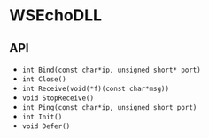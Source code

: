 # WSEchoDLL

## API

- `int Bind(const char*ip, unsigned short* port)`
- `int Close()`
- `int Receive(void(*f)(const char*msg))`
- `void StopReceive()`
- `int Ping(const char*ip, unsigned short port)`
- `int Init()`
- `void Defer()`

